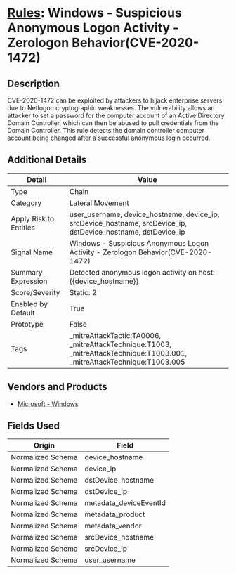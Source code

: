 # [Rules](README.md): Windows - Suspicious Anonymous Logon Activity - Zerologon Behavior(CVE-2020-1472)

## Description
CVE-2020-1472 can be exploited by attackers to hijack enterprise servers due to Netlogon cryptographic weaknesses. The vulnerability allows an attacker to set a password for the computer account of an Active Directory Domain Controller, which can then be abused to pull credentials from the Domain Controller. This rule detects the domain controller computer account being changed after a successful anonymous login occurred.

## Additional Details
|Detail|Value|
|----|----|
|Type|Chain|
|Category|Lateral Movement|
|Apply Risk to Entities|user_username, device_hostname, device_ip, srcDevice_hostname, srcDevice_ip, dstDevice_hostname, dstDevice_ip|
|Signal Name|Windows - Suspicious Anonymous Logon Activity - Zerologon Behavior(CVE-2020-1472)|
|Summary Expression|Detected anonymous logon activity on host: {{device_hostname}}|
|Score/Severity|Static: 2|
|Enabled by Default|True|
|Prototype|False|
|Tags|_mitreAttackTactic:TA0006, _mitreAttackTechnique:T1003, _mitreAttackTechnique:T1003.001, _mitreAttackTechnique:T1003.005|
## Vendors and Products
- [Microsoft - Windows](../products/1ff7546c-cb36-4a24-87f7-89d2cecc5761.md)


## Fields Used

|Origin|Field|
|----|----|
|Normalized Schema|device_hostname|
|Normalized Schema|device_ip|
|Normalized Schema|dstDevice_hostname|
|Normalized Schema|dstDevice_ip|
|Normalized Schema|metadata_deviceEventId|
|Normalized Schema|metadata_product|
|Normalized Schema|metadata_vendor|
|Normalized Schema|srcDevice_hostname|
|Normalized Schema|srcDevice_ip|
|Normalized Schema|user_username|



